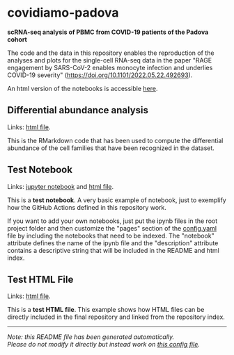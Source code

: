 
# covidiamo-padova

**scRNA-seq analysis of PBMC from COVID-19 patients of the Padova cohort**

The code and the data in this repository enables the reproduction of the analyses and plots for 
the single-cell RNA-seq data in the paper "RAGE engagement by SARS-CoV-2 enables monocyte infection and
underlies COVID-19 severity" (https://doi.org/10.1101/2022.05.22.492693).


An html version of the notebooks is accessible [here](https://GiuseppeTestaLab.github.io/covidiamo-padova/).




## Differential abundance analysis

Links: [html file](https://GiuseppeTestaLab.github.io/covidiamo-padova/02_abundance_analysis_cell_families.html).

This is the RMarkdown code that has been used to compute the differential abundance of the
cell families that have been recognized in the dataset. 




## Test Notebook

Links: [jupyter notebook](prova.ipynb) and [html file](https://matbonfanti.github.io/project-template/prova.html).

This is a **test notebook**. A very basic example of notebook, just to exemplify how the
GitHub Actions defined in this repository work.

If you want to add your own notebooks, just put the ipynb files in the root project folder and then
customize the "pages" section of the [config.yaml](https://github.com/matbonfanti/project-template/blob/main/resources/config.yaml)
file by including the notebooks that need to be indexed. The "notebook" attribute defines the name
of the ipynb file and the "description" attribute contains a descriptive string that will be
included in the README and html index.




## Test HTML File

Links: [html file](https://matbonfanti.github.io/project-template/prova2.html).

This is a **test HTML file**. This example shows how HTML files can be directly included in the 
final repository and linked from the repository index.




---
*Note: this README file has been generated automatically.* <br>
*Please do not modify it directly but instead work on [this config file](resources/config.yaml).*


